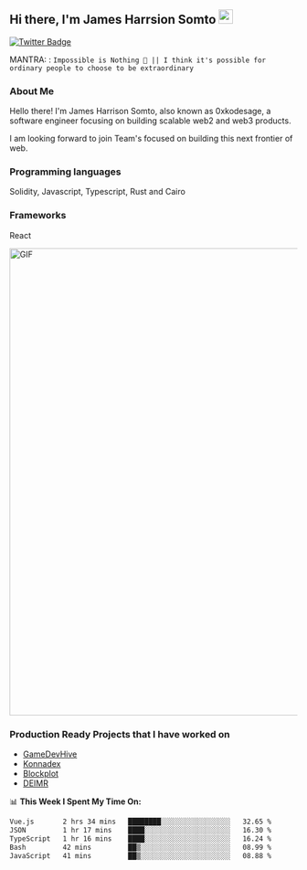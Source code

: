 ## Hi there, I'm James Harrsion Somto <img src="https://media.giphy.com/media/hvRJCLFzcasrR4ia7z/giphy.gif" width="25px">


[![Twitter Badge](https://img.shields.io/badge/-Twitter-00acee?style=flat-square&logo=Twitter&logoColor=white)](https://twitter.com/0xkodesage)


MANTRA: : `Impossible is Nothing 🚀 || I think it's possible for ordinary people to choose to be extraordinary`

### About Me

Hello there! I'm James Harrison Somto, also known as 0xkodesage, a software engineer focusing on building scalable web2 and web3 products.

I am looking forward to join Team's focused on building this next frontier of web.

### Programming languages
Solidity, Javascript, Typescript, Rust and Cairo

### Frameworks
React
 
 <img align="center" alt="GIF" src="https://github.com/Gapur/Gapur/blob/master/coding.gif?raw=true" width="818px" height="818px" />


### Production Ready Projects that I have worked on
  - [GameDevHive](https://www.gamedevshive.org/)
  - [Konnadex](https://www.konnadex.com/)
  - [Blockplot](https://www.blockplot.org/)
  - [DEIMR](https://deimr.com/)

📊 **This Week I Spent My Time On:**

<!--START_SECTION:waka-->

```txt
Vue.js       2 hrs 34 mins   ████████░░░░░░░░░░░░░░░░░   32.65 %
JSON         1 hr 17 mins    ████░░░░░░░░░░░░░░░░░░░░░   16.30 %
TypeScript   1 hr 16 mins    ████░░░░░░░░░░░░░░░░░░░░░   16.24 %
Bash         42 mins         ██▒░░░░░░░░░░░░░░░░░░░░░░   08.99 %
JavaScript   41 mins         ██▒░░░░░░░░░░░░░░░░░░░░░░   08.88 %
```

<!--END_SECTION:waka-->
<br />
<br />
<br />






